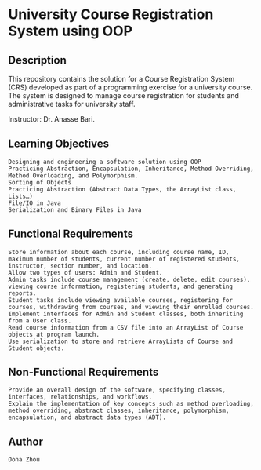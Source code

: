 # University Course Registration System using OOP

## Description

This repository contains the solution for a Course Registration System (CRS) developed as part of a programming exercise for a university course. The system is designed to manage course registration for students and administrative tasks for university staff.

Instructor: Dr. Anasse Bari.

## Learning Objectives

    Designing and engineering a software solution using OOP
    Practicing Abstraction, Encapsulation, Inheritance, Method Overriding, Method Overloading, and Polymorphism.
    Sorting of Objects
    Practicing Abstraction (Abstract Data Types, the ArrayList class, Lists…)
    File/IO in Java
    Serialization and Binary Files in Java

## Functional Requirements

    Store information about each course, including course name, ID, maximum number of students, current number of registered students, instructor, section number, and location.
    Allow two types of users: Admin and Student.
    Admin tasks include course management (create, delete, edit courses), viewing course information, registering students, and generating reports.
    Student tasks include viewing available courses, registering for courses, withdrawing from courses, and viewing their enrolled courses.
    Implement interfaces for Admin and Student classes, both inheriting from a User class.
    Read course information from a CSV file into an ArrayList of Course objects at program launch.
    Use serialization to store and retrieve ArrayLists of Course and Student objects.

## Non-Functional Requirements

    Provide an overall design of the software, specifying classes, interfaces, relationships, and workflows.
    Explain the implementation of key concepts such as method overloading, method overriding, abstract classes, inheritance, polymorphism, encapsulation, and abstract data types (ADT).

## Author

    Oona Zhou
